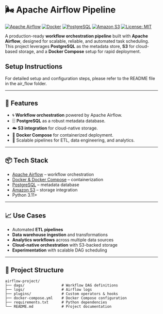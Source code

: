 # 🌬️ Apache Airflow Pipeline

[![Apache Airflow](https://img.shields.io/badge/Airflow-2.x-017CEE?logo=apacheairflow&logoColor=white)](https://airflow.apache.org/)
[![Docker](https://img.shields.io/badge/Docker-Ready-2496ED?logo=docker&logoColor=white)](https://www.docker.com/)
[![PostgreSQL](https://img.shields.io/badge/Database-PostgreSQL-336791?logo=postgresql&logoColor=white)](https://www.postgresql.org/)
[![Amazon S3](https://img.shields.io/badge/Storage-S3-569A31?logo=amazons3&logoColor=white)](https://aws.amazon.com/s3/)
[![License: MIT](https://img.shields.io/badge/License-MIT-green.svg)](LICENSE)

A production-ready **workflow orchestration pipeline** built with **Apache Airflow**, designed for scalable, reliable, and automated task scheduling.  
This project leverages **PostgreSQL** as the metadata store, **S3** for cloud-based storage, and a **Docker Compose** setup for rapid deployment.

## Setup Instructions
For detailed setup and configuration steps, please refer to the README file in the air_flow folder.

---

## 🚀 Features
- 🌀 **Workflow orchestration** powered by Apache Airflow.  
- 🗄️ **PostgreSQL** as a robust metadata database.  
- ☁️ **S3 integration** for cloud-native storage.  
- 🐳 **Docker Compose** for containerized deployment.  
- 🔄 Scalable pipelines for ETL, data engineering, and analytics.  

---

## 📦 Tech Stack
- [Apache Airflow](https://airflow.apache.org/) – workflow orchestration  
- [Docker & Docker Compose](https://www.docker.com/) – containerization  
- [PostgreSQL](https://www.postgresql.org/) – metadata database  
- [Amazon S3](https://aws.amazon.com/s3/) – storage integration  
- Python 3.11+  

---

## 📈 Use Cases
- Automated **ETL pipelines**  
- **Data warehouse ingestion** and transformations  
- **Analytics workflows** across multiple data sources  
- **Cloud-native orchestration** with S3-backed storage  
- **Experimentation** with scalable DAG scheduling  

---

## 📂 Project Structure
```text
airflow-project/
├── dags/                 # Workflow DAG definitions
├── logs/                 # Airflow logs
├── plugins/              # Custom operators & hooks
├── docker-compose.yml    # Docker Compose configuration
├── requirements.txt      # Python dependencies
└── README.md             # Project documentation


